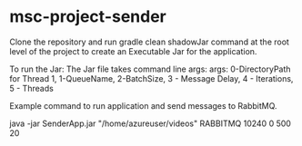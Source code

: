 # msc-project-sender

Clone the repository and run gradle clean shadowJar command at the root level of the project to create an Executable Jar for the application.

To run the Jar:
The Jar file takes command line args:
args: 0-DirectoryPath for Thread 1, 1-QueueName, 2-BatchSize, 3 - Message Delay, 4 - Iterations, 5 - Threads

Example command to run application and send messages to RabbitMQ.

java -jar SenderApp.jar "/home/azureuser/videos" RABBITMQ 10240 0 500 20
